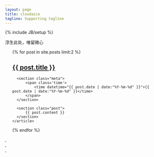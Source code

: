 ```yaml
---
layout: page
title: cloudaice 
tagline: Supporting tagline
---
```

{% include JB/setup %}

浮生此处，唯留微心

<div>
<ul>
  {% for post in site.posts limit:2 %}
    <article class="content">
      <section class='title'>
          <h2><a href="{{ BASE_PATH}}{{ post.url }}">{{ post.title }}</a></h2>
      </section>

      <section class="meta">
          <span class='time'>
              <time datetime="{{ post.date | date:"%Y-%m-%d" }}">{{ post.date | date:"%Y-%m-%d" }}</time>
          </span>
      </section>

      <section class="post">
          {{ post.content }}
      </section>
    </article>
  {% endfor %}
</ul>
<div class='center'>
  <a href="/archive.html" class='circle-wrapper'>
  <div class='circle'>&nbsp;</div>
  <div class='circle'>&nbsp;</div>
  <div class='circle'>&nbsp;</div>
  </a>
</div>
</div>

